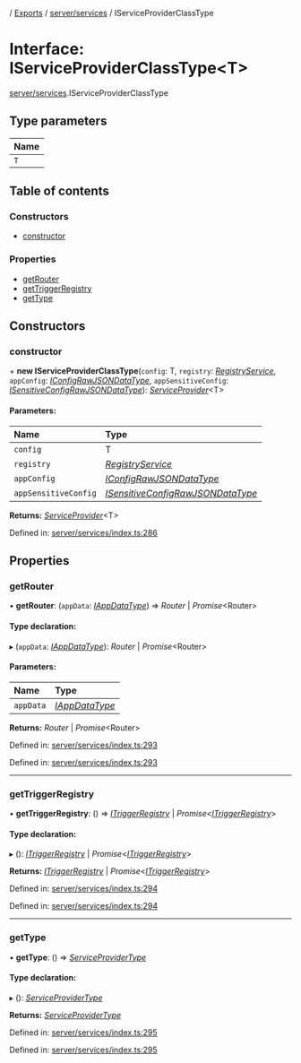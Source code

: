 [](../README.md) / [Exports](../modules.md) / [server/services](../modules/server_services.md) / IServiceProviderClassType

# Interface: IServiceProviderClassType<T\>

[server/services](../modules/server_services.md).IServiceProviderClassType

## Type parameters

Name |
:------ |
`T` |

## Table of contents

### Constructors

- [constructor](server_services.iserviceproviderclasstype.md#constructor)

### Properties

- [getRouter](server_services.iserviceproviderclasstype.md#getrouter)
- [getTriggerRegistry](server_services.iserviceproviderclasstype.md#gettriggerregistry)
- [getType](server_services.iserviceproviderclasstype.md#gettype)

## Constructors

### constructor

\+ **new IServiceProviderClassType**(`config`: T, `registry`: [*RegistryService*](../classes/server_services_registry.registryservice.md), `appConfig`: [*IConfigRawJSONDataType*](config.iconfigrawjsondatatype.md), `appSensitiveConfig`: [*ISensitiveConfigRawJSONDataType*](config.isensitiveconfigrawjsondatatype.md)): [*ServiceProvider*](../classes/server_services.serviceprovider.md)<T\>

#### Parameters:

Name | Type |
:------ | :------ |
`config` | T |
`registry` | [*RegistryService*](../classes/server_services_registry.registryservice.md) |
`appConfig` | [*IConfigRawJSONDataType*](config.iconfigrawjsondatatype.md) |
`appSensitiveConfig` | [*ISensitiveConfigRawJSONDataType*](config.isensitiveconfigrawjsondatatype.md) |

**Returns:** [*ServiceProvider*](../classes/server_services.serviceprovider.md)<T\>

Defined in: [server/services/index.ts:286](https://github.com/onzag/itemize/blob/3efa2a4a/server/services/index.ts#L286)

## Properties

### getRouter

• **getRouter**: (`appData`: [*IAppDataType*](server.iappdatatype.md)) => *Router* \| *Promise*<Router\>

#### Type declaration:

▸ (`appData`: [*IAppDataType*](server.iappdatatype.md)): *Router* \| *Promise*<Router\>

#### Parameters:

Name | Type |
:------ | :------ |
`appData` | [*IAppDataType*](server.iappdatatype.md) |

**Returns:** *Router* \| *Promise*<Router\>

Defined in: [server/services/index.ts:293](https://github.com/onzag/itemize/blob/3efa2a4a/server/services/index.ts#L293)

Defined in: [server/services/index.ts:293](https://github.com/onzag/itemize/blob/3efa2a4a/server/services/index.ts#L293)

___

### getTriggerRegistry

• **getTriggerRegistry**: () => [*ITriggerRegistry*](server_resolvers_triggers.itriggerregistry.md) \| *Promise*<[*ITriggerRegistry*](server_resolvers_triggers.itriggerregistry.md)\>

#### Type declaration:

▸ (): [*ITriggerRegistry*](server_resolvers_triggers.itriggerregistry.md) \| *Promise*<[*ITriggerRegistry*](server_resolvers_triggers.itriggerregistry.md)\>

**Returns:** [*ITriggerRegistry*](server_resolvers_triggers.itriggerregistry.md) \| *Promise*<[*ITriggerRegistry*](server_resolvers_triggers.itriggerregistry.md)\>

Defined in: [server/services/index.ts:294](https://github.com/onzag/itemize/blob/3efa2a4a/server/services/index.ts#L294)

Defined in: [server/services/index.ts:294](https://github.com/onzag/itemize/blob/3efa2a4a/server/services/index.ts#L294)

___

### getType

• **getType**: () => [*ServiceProviderType*](../enums/server_services.serviceprovidertype.md)

#### Type declaration:

▸ (): [*ServiceProviderType*](../enums/server_services.serviceprovidertype.md)

**Returns:** [*ServiceProviderType*](../enums/server_services.serviceprovidertype.md)

Defined in: [server/services/index.ts:295](https://github.com/onzag/itemize/blob/3efa2a4a/server/services/index.ts#L295)

Defined in: [server/services/index.ts:295](https://github.com/onzag/itemize/blob/3efa2a4a/server/services/index.ts#L295)
